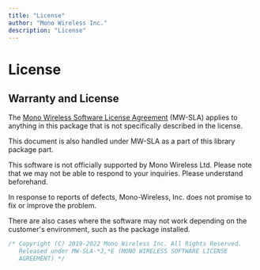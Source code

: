 ```yaml
---
title: "License"
author: "Mono Wireless Inc."
description: "License"
---
```


# License

## Warranty and License

The [Mono Wireless Software License Agreement](https://mono-wireless.com/jp/products/TWE-NET/license.html) (MW-SLA) applies to anything in this package that is not specifically described in the license.



This document is also handled under MW-SLA as a part of this library package part.

This software is not officially supported by Mono Wireless Ltd. Please note that we may not be able to respond to your inquiries. Please understand beforehand.

In response to reports of defects, Mono-Wireless, Inc. does not promise to fix or improve the problem.

There are also cases where the software may not work depending on the customer's environment, such as the package installed.

```cpp
/* Copyright (C) 2019-2022 Mono Wireless Inc. All Rights Reserved.
   Released under MW-SLA-*J,*E (MONO WIRELESS SOFTWARE LICENSE
   AGREEMENT) */
```
